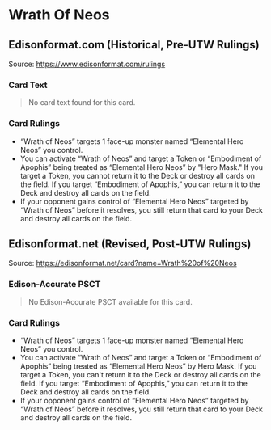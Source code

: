 # Wrath Of Neos

## Edisonformat.com (Historical, Pre-UTW Rulings)

Source: https://www.edisonformat.com/rulings

### Card Text

> No card text found for this card.

### Card Rulings

*   “Wrath of Neos” targets 1 face-up monster named “Elemental Hero Neos” you control.
*   You can activate “Wrath of Neos” and target a Token or “Embodiment of Apophis” being treated as “Elemental Hero Neos” by "Hero Mask." If you target a Token, you cannot return it to the Deck or destroy all cards on the field. If you target “Embodiment of Apophis,” you can return it to the Deck and destroy all cards on the field.
*   If your opponent gains control of “Elemental Hero Neos” targeted by “Wrath of Neos” before it resolves, you still return that card to your Deck and destroy all cards on the field.

## Edisonformat.net (Revised, Post-UTW Rulings)

Source: https://edisonformat.net/card?name=Wrath%20of%20Neos

### Edison-Accurate PSCT

> No Edison-Accurate PSCT available for this card.

### Card Rulings

*   “Wrath of Neos” targets 1 face-up monster named “Elemental Hero Neos” you control.
*   You can activate “Wrath of Neos” and target a Token or “Embodiment of Apophis” being treated as “Elemental Hero Neos” by Hero Mask. If you target a Token, you can't return it to the Deck or destroy all cards on the field. If you target “Embodiment of Apophis,” you can return it to the Deck and destroy all cards on the field.
*   If your opponent gains control of “Elemental Hero Neos” targeted by “Wrath of Neos” before it resolves, you still return that card to your Deck and destroy all cards on the field.
            